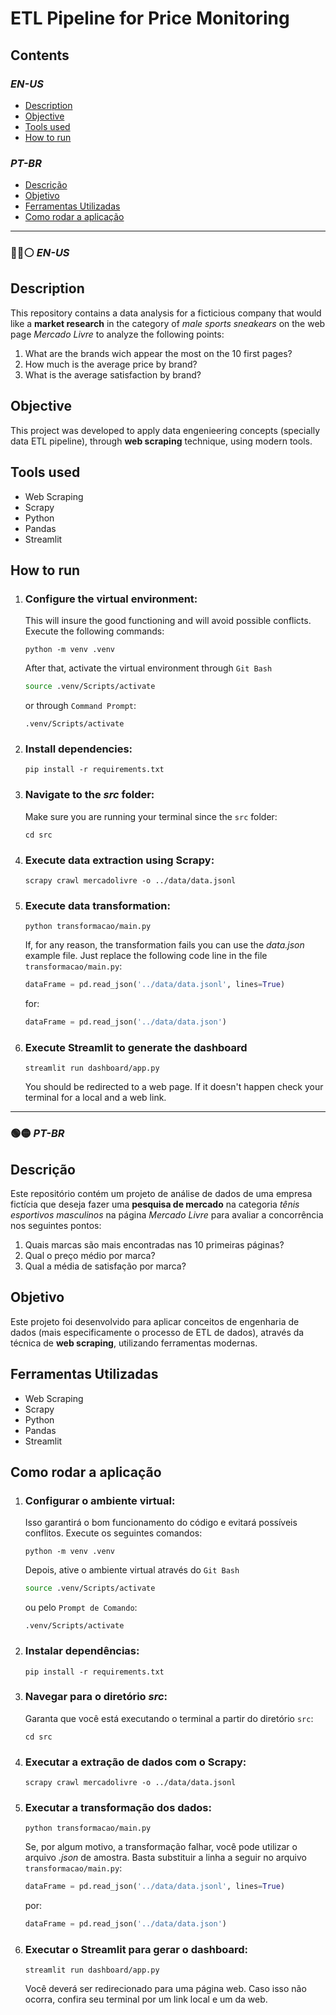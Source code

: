 # ETL Pipeline for Price Monitoring

## Contents

### _EN-US_
- [Description](#description)
- [Objective](#objective)
- [Tools used](#tools-used)
- [How to run](#how-to-run)

### _PT-BR_
- [Descrição](#descrição)
- [Objetivo](#objetivo)
- [Ferramentas Utilizadas](#ferramentas-utilizadas)
- [Como rodar a aplicação](#como-rodar-a-aplicação)

---  

### :large_blue_circle::red_circle::white_circle: _EN-US_
## Description
This repository contains a data analysis for a ficticious company that would like a **market research** in the category of _male sports sneakears_ on the web page _Mercado Livre_ to analyze the following points:

1. What are the brands wich appear the most on the 10 first pages?
2. How much is the average price by brand?
3. What is the average satisfaction by brand?

## Objective
This project was developed to apply data engenieering concepts (specially data ETL pipeline), through **web scraping** technique, using modern tools.

## Tools used
- Web Scraping
- Scrapy
- Python
- Pandas
- Streamlit

## How to run

   1. ### Configure the virtual environment:
      This will insure the good functioning and will avoid possible conflicts. Execute the following commands:
      
      ```
      python -m venv .venv
      ```
      After that, activate the virtual environment through `Git Bash`
      
      ```bash
      source .venv/Scripts/activate
      ```
      or through `Command Prompt`:
      
      ```prompt de comando
      .venv/Scripts/activate
      ```
      
   2. ### Install dependencies:
      ```
      pip install -r requirements.txt
      ```
   
   3. ### Navigate to the _src_ folder:  
      Make sure you are running your terminal since the `src` folder:
      ```
      cd src
      ```
      
   4. ### Execute data extraction using Scrapy:
      ```
      scrapy crawl mercadolivre -o ../data/data.jsonl
      ```
      
   5. ### Execute data transformation:
      ```
      python transformacao/main.py
      ```
      If, for any reason, the transformation fails you can use the _data.json_ example file. Just replace the following code line in the file `transformacao/main.py`:
      ```python
      dataFrame = pd.read_json('../data/data.jsonl', lines=True)
      ```
      for:
      ```python
      dataFrame = pd.read_json('../data/data.json')
      ```
      
   6. ### Execute Streamlit to generate the dashboard 
      ```
      streamlit run dashboard/app.py
      ```
      You should be redirected to a web page. If it doesn't happen check your terminal for a local and a web link.

---

### :green_circle::yellow_circle: _PT-BR_
## Descrição
Este repositório contém um projeto de análise de dados de uma empresa fictícia que deseja fazer uma **pesquisa de mercado** na categoria _tênis esportivos masculinos_ na página _Mercado Livre_ para avaliar a concorrência nos seguintes pontos:

1. Quais marcas são mais encontradas nas 10 primeiras páginas?
2. Qual o preço médio por marca?
3. Qual a média de satisfação por marca?

## Objetivo
Este projeto foi desenvolvido para aplicar conceitos de engenharia de dados (mais especificamente o processo de ETL de dados), através da técnica de **web scraping**, utilizando ferramentas modernas.

## Ferramentas Utilizadas
- Web Scraping
- Scrapy
- Python
- Pandas
- Streamlit

## Como rodar a aplicação

   1. ### Configurar o ambiente virtual:
      Isso garantirá o bom funcionamento do código e evitará possíveis conflitos. Execute os seguintes comandos:
      
      ```
      python -m venv .venv
      ```
      Depois, ative o ambiente virtual através do `Git Bash`
      
      ```bash
      source .venv/Scripts/activate
      ```
      ou pelo `Prompt de Comando`:
      
      ```prompt de comando
      .venv/Scripts/activate
      ```
      
   2. ### Instalar dependências:
      ```
      pip install -r requirements.txt
      ```
   
   3. ### Navegar para o diretório _src_:  
      Garanta que você está executando o terminal a partir do diretório `src`:
      ```
      cd src
      ```
      
   4. ### Executar a extração de dados com o Scrapy:
      ```
      scrapy crawl mercadolivre -o ../data/data.jsonl
      ```
      
   5. ### Executar a transformação dos dados:
      ```
      python transformacao/main.py
      ```
      Se, por algum motivo, a transformação falhar, você pode utilizar o arquivo _.json_ de amostra. Basta substituir a linha a seguir no arquivo `transformacao/main.py`:
      ```python
      dataFrame = pd.read_json('../data/data.jsonl', lines=True)
      ```
      por:
      ```python
      dataFrame = pd.read_json('../data/data.json')
      ```
      
   6. ### Executar o Streamlit para gerar o dashboard:
      ```
      streamlit run dashboard/app.py
      ```
      Você deverá ser redirecionado para uma página web. Caso isso não ocorra, confira seu terminal por um link local e um da web.
